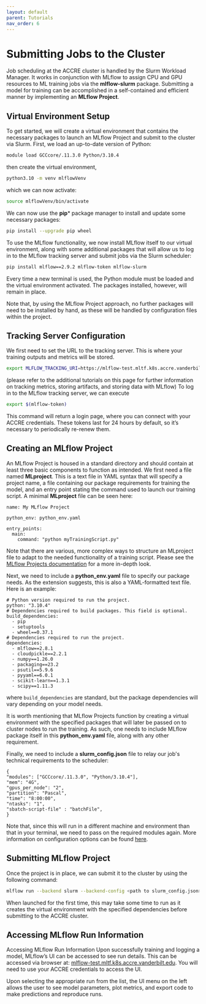 ```yaml
---
layout: default
parent: Tutorials
nav_order: 6
---
```


Submitting Jobs to the Cluster
======================
Job scheduling at the ACCRE cluster is handled by the Slurm Workload Manager. It works in conjunction with MLflow to assign CPU and GPU resources to ML training jobs via the **mlflow-slurm** package. Submitting a model for training can be accomplished in a self-contained and efficient manner by implementing an **MLflow Project**.  

## Virtual Environment Setup
To get started, we will create a virtual environment that contains the necessary packages to launch an MLflow Project and submit to the cluster via Slurm. First, we load an up-to-date version of Python:
```bash
module load GCCcore/.11.3.0 Python/3.10.4
```
then create the virtual environment,
```bash
python3.10 -m venv mlflowVenv
```
which we can now activate:
```bash
source mlflowVenv/bin/activate
```

We can now use the **pip*** package manager to install and update some necessary packages:
```bash
pip install --upgrade pip wheel
```

To use the MLflow functionality, we now install MLflow itself to our virtual environment, along with some additional packages that will allow us to log in to the MLflow tracking server and submit jobs via the Slurm scheduler:
```bash
pip install mlflow==2.9.2 mlflow-token mlflow-slurm
```
Every time a new terminal is used, the Python module must be loaded and the virtual environment activated. The packages installed, however, will remain in place. 

Note that, by using the MLflow Project approach, no further packages will need to be installed by hand, as these will be handled by configuration files within the project.  

## Tracking Server Configuration

We first need to set the URL to the tracking server. This is where your training outputs and metrics will be stored. 
```bash
export MLFLOW_TRACKING_URI=https://mlflow-test.mltf.k8s.accre.vanderbilt.edu
```
(please refer to the additional tutorials on this page for further information on tracking metrics, storing artifacts, and storing data with MLflow)
To log in to the MLflow tracking server, we can execute
```bash
export $(mlflow-token)
```
This command will return a login page, where you can connect with your ACCRE credentials. These tokens last for 24 hours by default, so it’s necessary to periodically re-renew them.


## Creating an MLflow Project

An MLflow Project is housed in a standard directory and should contain at least three basic components to function as intended. We first need a file named **MLproject**. This is a text file in YAML syntax that will specify a project name, a file containing our package requirements for training the model, and an entry point stating the command used to launch our training script. A minimal **MLproject** file can be seen here:
```
name: My MLflow Project

python_env: python_env.yaml

entry_points:
  main:
    command: "python myTrainingScript.py"
```
Note that there are various, more complex ways to structure an MLproject file to adapt to the needed functionality of a training script. Please see the [MLflow Projects documentation](https://mlflow.org/docs/latest/projects.html) for a more in-depth look.

Next, we need to include a **python_env.yaml** file to specify our package needs. As the extension suggests, this is also a YAML-formatted text file. Here is an example:
```
# Python version required to run the project.
python: "3.10.4"
# Dependencies required to build packages. This field is optional.
build_dependencies:
  - pip
  - setuptools
  - wheel==0.37.1
# Dependencies required to run the project.
dependencies:
  - mlflow==2.8.1
  - cloudpickle==2.2.1
  - numpy==1.26.0
  - packaging==23.2
  - psutil==5.9.6
  - pyyaml==6.0.1
  - scikit-learn==1.3.1
  - scipy==1.11.3
```
where `build_dependencies` are standard, but the package dependencies will vary depending on your model needs. 

It is worth mentioning that MLflow Projects function by creating a virtual environment with the specified packages that will later be passed on to cluster nodes to run the training. As such, one needs to include MLflow package itself in this **python_env.yaml** file, along with any other requirement. 

Finally, we need to include a **slurm_config.json** file to relay our job's technical requirements to the scheduler:
```
{
"modules": ["GCCcore/.11.3.0", "Python/3.10.4"],
"mem": "4G",
"gpus_per_node": "2",
"partition": "Pascal",
"time": "8:00:00",
"ntasks": "1",
"sbatch-script-file" : "batchFile",
} 
```
Note that, since this will run in a different machine and environment than that in your terminal, we need to pass on the required modules again. More information on configuration options can be found [here](https://github.com/ncsa/mlflow-slurm).

## Submitting MLflow Project
Once the project is in place, we can submit it to the cluster by using the following command:
```bash
mlflow run --backend slurm --backend-config <path to slurm_config.json> <path to MLflow Project dir.>
```
When launched for the first time, this may take some time to run as it creates the virtual environment with the specified dependencies before submitting to the ACCRE cluster.

## Accessing MLflow Run Information
Accessing MLflow Run Information
Upon successfully training and logging a model, MLflow’s UI can be accessed to see run details. This can be accessed via browser at: [mlflow-test.mltf.k8s.accre.vanderbilt.edu](mlflow-test.mltf.k8s.accre.vanderbilt.edu). You will need to use your ACCRE credentials to access the UI.

Upon selecting the appropriate run from the list, the UI menu on the left allows the user to see model parameters, plot metrics, and export code to make predictions and reproduce runs.
